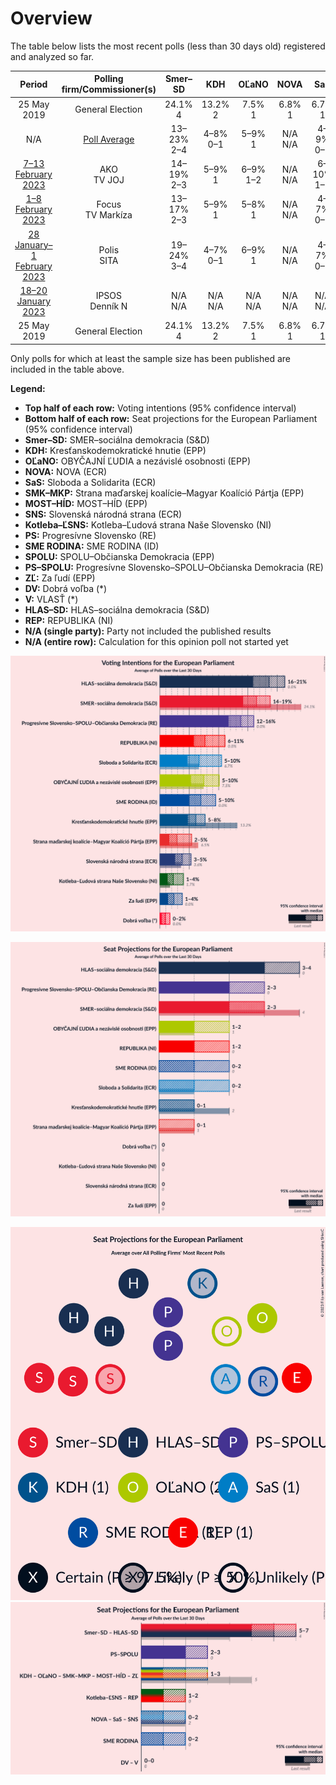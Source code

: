 # Overview

The table below lists the most recent polls (less than 30 days old) registered and analyzed so far.

| Period     | Polling firm/Commissioner(s) | Smer–SD | KDH | OĽaNO | NOVA | SaS | SMK–MKP | MOST–HÍD | SNS | Kotleba–ĽSNS | PS | SME RODINA | SPOLU | PS–SPOLU | ZĽ | DV | V | HLAS–SD | REP |
|:----------:|:----------------------------:|:--:|:--:|:--:|:--:|:--:|:--:|:--:|:--:|:--:|:--:|:--:|:--:|:--:|:--:|:--:|:--:|:--:|:--:|
| 25 May 2019 | General Election | 24.1% <br> 4 | 13.2% <br> 2 | 7.5% <br> 1 | 6.8% <br> 1 | 6.7% <br> 1 | 6.5% <br> 1 | 5.8% <br> 1 | 3.6% <br> 0 | 1.7% <br> 0 | 0.0% <br> 0 | 0.0% <br> 0 | 0.0% <br> 0 | 0.0% <br> 0 | 0.0% <br> 0 | 0.0% <br> 0 | 0.0% <br> 0 | 0.0% <br> 0 | 0.0% <br> 0 |
| N/A | [Poll Average](average.html) | 13–23% <br> 2–4 | 4–8% <br> 0–1 | 5–9% <br> 1 | N/A <br> N/A | 4–9% <br> 0–2 | 2–6% <br> 0–1 | N/A <br> N/A | 3–5% <br> 0–1 | 1–4% <br> 0 | N/A <br> N/A | 5–9% <br> 1–2 | N/A <br> N/A | 9–17% <br> 1–3 | 1–4% <br> 0 | 1–5% <br> 0 | N/A <br> N/A | 17–23% <br> 3–4 | 6–10% <br> 1–2 |
| [7–13 February 2023](2023-02-13-AKO.html) | AKO <br> TV JOJ | 14–19% <br> 2–3 | 5–9% <br> 1 | 6–9% <br> 1–2 | N/A <br> N/A | 6–10% <br> 1–2 | 1–3% <br> 0 | N/A <br> N/A | 3–5% <br> 0–1 | 1–2% <br> 0 | N/A <br> N/A | 6–9% <br> 1–2 | N/A <br> N/A | 13–17% <br> 2–3 | 2–3% <br> 0 | N/A <br> N/A | N/A <br> N/A | 17–21% <br> 3–4 | 5–8% <br> 1 |
| [1–8 February 2023](2023-02-08-Focus.html) | Focus <br> TV Markíza | 13–17% <br> 2–3 | 5–9% <br> 1 | 5–8% <br> 1 | N/A <br> N/A | 4–7% <br> 0–1 | 3–6% <br> 0–1 | N/A <br> N/A | 3–5% <br> 0 | 2–4% <br> 0 | N/A <br> N/A | 6–9% <br> 1–2 | N/A <br> N/A | 11–15% <br> 2–3 | 1–2% <br> 0 | 1–2% <br> 0 | N/A <br> N/A | 18–23% <br> 3–4 | 7–10% <br> 1–2 |
| [28 January–1 February 2023](2023-02-01-Polis.html) | Polis <br> SITA | 19–24% <br> 3–4 | 4–7% <br> 0–1 | 6–9% <br> 1 | N/A <br> N/A | 4–7% <br> 0–1 | 4–6% <br> 0–1 | N/A <br> N/A | 3–5% <br> 0–1 | 2–3% <br> 0 | N/A <br> N/A | 5–8% <br> 1 | N/A <br> N/A | 9–13% <br> 1–2 | 2–4% <br> 0 | 3–5% <br> 0 | N/A <br> N/A | 17–22% <br> 3–4 | 6–9% <br> 1 |
| [18–20 January 2023](2023-01-20-IPSOS.html) | IPSOS <br> Denník N | N/A <br> N/A | N/A <br> N/A | N/A <br> N/A | N/A <br> N/A | N/A <br> N/A | N/A <br> N/A | N/A <br> N/A | N/A <br> N/A | N/A <br> N/A | N/A <br> N/A | N/A <br> N/A | N/A <br> N/A | N/A <br> N/A | N/A <br> N/A | N/A <br> N/A | N/A <br> N/A | N/A <br> N/A | N/A <br> N/A |
| 25 May 2019 | General Election | 24.1% <br> 4 | 13.2% <br> 2 | 7.5% <br> 1 | 6.8% <br> 1 | 6.7% <br> 1 | 6.5% <br> 1 | 5.8% <br> 1 | 3.6% <br> 0 | 1.7% <br> 0 | 0.0% <br> 0 | 0.0% <br> 0 | 0.0% <br> 0 | 0.0% <br> 0 | 0.0% <br> 0 | 0.0% <br> 0 | 0.0% <br> 0 | 0.0% <br> 0 | 0.0% <br> 0 |

Only polls for which at least the sample size has been published are included in the table above.

**Legend:**
+ **Top half of each row:** Voting intentions (95% confidence interval)
+ **Bottom half of each row:** Seat projections for the European Parliament (95% confidence interval)
+ **Smer–SD:** SMER–sociálna demokracia (S&D)
+ **KDH:** Kresťanskodemokratické hnutie (EPP)
+ **OĽaNO:** OBYČAJNÍ ĽUDIA a nezávislé osobnosti (EPP)
+ **NOVA:** NOVA (ECR)
+ **SaS:** Sloboda a Solidarita (ECR)
+ **SMK–MKP:** Strana maďarskej koalície–Magyar Koalíció Pártja (EPP)
+ **MOST–HÍD:** MOST–HÍD (EPP)
+ **SNS:** Slovenská národná strana (ECR)
+ **Kotleba–ĽSNS:** Kotleba–Ľudová strana Naše Slovensko (NI)
+ **PS:** Progresívne Slovensko (RE)
+ **SME RODINA:** SME RODINA (ID)
+ **SPOLU:** SPOLU–Občianska Demokracia (EPP)
+ **PS–SPOLU:** Progresívne Slovensko–SPOLU–Občianska Demokracia (RE)
+ **ZĽ:** Za ľudí (EPP)
+ **DV:** Dobrá voľba (*)
+ **V:** VLASŤ (*)
+ **HLAS–SD:** HLAS–sociálna demokracia (S&D)
+ **REP:** REPUBLIKA (NI)
+ **N/A (single party):** Party not included the published results
+ **N/A (entire row):** Calculation for this opinion poll not started yet


![Graph with voting intentions not yet produced](average.png "Voting Intentions")

![Graph with seats not yet produced](average-seats.png "Seats")

![Graph with seating plan not yet produced](average-seating-plan.png "Seating Plan")
![Graph with coalitions seats not yet produced](average-coalitions-seats.png "Coalitions Seats")
